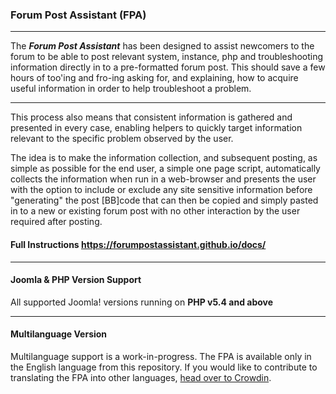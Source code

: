 ### Forum Post Assistant (FPA)
***
The **_Forum Post Assistant_** has been designed to assist newcomers to the forum to be able to post relevant system, instance, php and troubleshooting information directly in to a pre-formatted forum post. This should save a few hours of too'ing and fro-ing asking for, and explaining, how to acquire useful information in order to help troubleshoot a problem.
***
This process also means that consistent information is gathered and presented in every case, enabling helpers to quickly target information relevant to the specific problem observed by the user.

The idea is to make the information collection, and subsequent posting, as simple as possible for the end user, a simple one page script, automatically collects the information when run in a web-browser and presents the user with the option to include or exclude any site sensitive information before "generating" the post [BB]code that can then be copied and simply pasted in to a new or existing forum post with no other interaction by the user required after posting.

#### Full Instructions https://forumpostassistant.github.io/docs/
***

#### Joomla & PHP Version Support
 All supported Joomla! versions running on **PHP v5.4 and above**
***

#### Multilanguage Version

Multilanguage support is a work-in-progress.  The FPA is available only in the English language from this repository.  If you would like to contribute to translating the FPA into other languages, 
<a target="_blank" href="https://crowdin.com/project/miscelleanous" 
title="See more information ">head over to Crowdin</a>.
